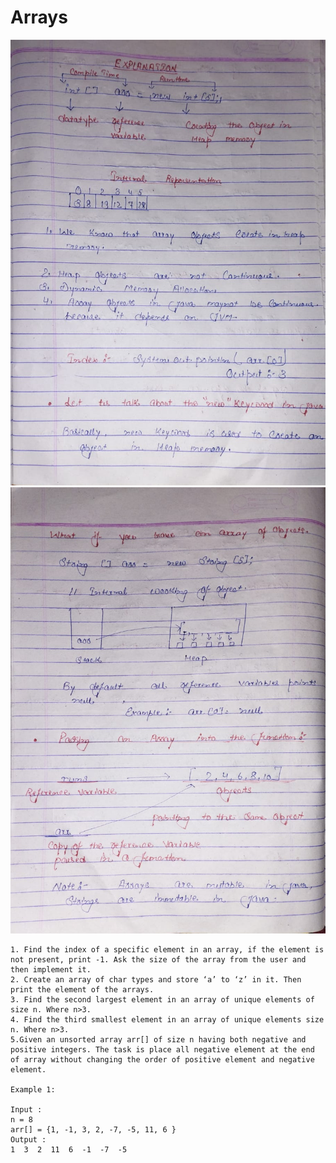 # Arrays
![WhatsApp Image 2024-02-03 at 18.51.53_8abd5afe.jpg](WhatsApp%20Image%202024-02-03%20at%2018.51.53_8abd5afe.jpg)
![WhatsApp Image 2024-02-03 at 18.51.53_8dd01b7c.jpg](WhatsApp%20Image%202024-02-03%20at%2018.51.53_8dd01b7c.jpg)






```text
1. Find the index of a specific element in an array, if the element is not present, print -1. Ask the size of the array from the user and then implement it.
2. Create an array of char types and store ‘a’ to ‘z’ in it. Then print the element of the arrays.
3. Find the second largest element in an array of unique elements of size n. Where n>3.
4. Find the third smallest element in an array of unique elements size n. Where n>3.
5.Given an unsorted array arr[] of size n having both negative and positive integers. The task is place all negative element at the end of array without changing the order of positive element and negative element.

Example 1:

Input : 
n = 8
arr[] = {1, -1, 3, 2, -7, -5, 11, 6 }
Output : 
1  3  2  11  6  -1  -7  -5

```